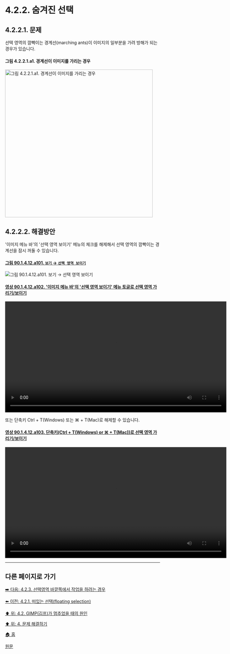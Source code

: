 # 4.2.2. 숨겨진 선택

## 4.2.2.1. 문제
선택 영역의 깜빡이는 경계선(marching ants)이 이미지의 일부분을 가려 방해가 되는 경우가 있습니다.

#### 그림 4.2.2.1.a1. 경계선이 이미지를 가리는 경우
<img width="480" alt="그림 4.2.2.1.a1. 경계선이 이미지를 가리는 경우" environment="MacOS:Sonoma 14.2.1 GIMP 2.10.36" src="https://github.com/wonder13662/gimp/assets/15767104/45f7523c-02ce-4dfb-8175-d0896c1a0a8f">

## 4.2.2.2. 해결방안
'이미지 메뉴 바'의 '선택 영역 보이기' 메뉴의 체크를 해제해서 선택 영역의 깜빡이는 경계선을 잠시 꺼둘 수 있습니다.

<a id="90-01-04-12-a101"></a>

#### [그림 90.1.4.12.a101. `보기`  →  `선택 영역 보이기`](./90-01-04-12-show_selection.md#90-01-04-12-a101)
![그림 90.1.4.12.a101. `보기`  →  `선택 영역 보이기`](https://github.com/wonder13662/gimp/assets/15767104/bb794f64-e5fb-449c-85b2-1cddac0ea296)

<a id="90-01-04-12-a102"></a>

#### [영상 90.1.4.12.a102. '이미지 메뉴 바'의 '선택 영역 보이기' 메뉴 토글로 선택 영역 가리기/보이기](./90-01-04-12-show_selection.md#90-01-04-12-a102)
<video controls="controls" width="720" environment="MacOS:Sonoma 14.2.1 GIMP 2.10.36" src="https://github.com/wonder13662/gimp/assets/15767104/e1234cf2-0f8d-465b-baac-b732be5af7a4"></video>

또는 단축키 Ctrl + T(Windows) 또는 ⌘ + T(Mac)로 해제할 수 있습니다.

<a id="90-01-04-12-a103"></a>

#### [영상 90.1.4.12.a103. 단축키(Ctrl + T(Windows) or ⌘ + T(Mac))로 선택 영역 가리기/보이기](./90-01-04-12-show_selection.md#90-01-04-12-a103)
<video controls="controls" width="720" environment="MacOS:Sonoma 14.2.1 GIMP 2.10.36" src="https://github.com/wonder13662/gimp/assets/15767104/a2dd03ee-ee24-421e-9cde-7d54c44a313a"></video>

***

## 다른 페이지로 가기

[➡️ 다음: 4.2.3. 선택영역 바깥쪽에서 작업을 하려는 경우](./04-02-03-you-are-acting-outside-the-selection.md)

[⬅️ 이전: 4.2.1. 떠있는 선택(floating selection)](./04-02-01-there-is-a-floating-selection.md)

[⬆️ 위: 4.2. GIMP(김프)가 멈추었을 때의 원인](./04-02-00-common-causes-of-gimp-non-responsiveness.md)

[⬆️ 위: 4. 문제 해결하기](./04-00-what-to-do-if-you-are-stuck.md)

[🏠 홈](./00-home.md)

[원문](https://docs.gimp.org/2.10/ko/gimp-stuck-hidden-selection.html)
